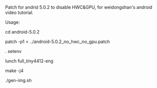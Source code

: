   
Patch for andrid 5.0.2 to disable HWC&GPU, for weidongshan's android video tutorial.  
  
Usage:  
  
cd android-5.0.2  
    
patch -p1 < ../android-5.0.2_no_hwc_no_gpu.patch  
  
. setenv  
  
lunch full_tiny4412-eng    
  
make -j4  
  
./gen-img.sh  
   
     